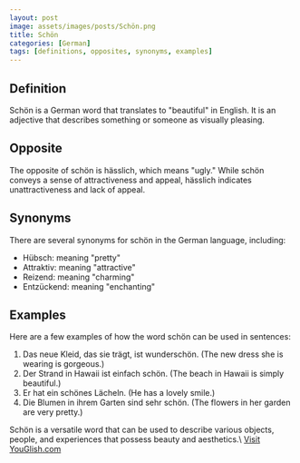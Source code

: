 ```yaml
---
layout: post
image: assets/images/posts/Schön.png
title: Schön
categories: [German]
tags: [definitions, opposites, synonyms, examples]
---
```


## Definition
Schön is a German word that translates to "beautiful" in English. It is an adjective that describes something or someone as visually pleasing.

## Opposite
The opposite of schön is hässlich, which means "ugly." While schön conveys a sense of attractiveness and appeal, hässlich indicates unattractiveness and lack of appeal.

## Synonyms
There are several synonyms for schön in the German language, including:

- Hübsch: meaning "pretty"
- Attraktiv: meaning "attractive"
- Reizend: meaning "charming"
- Entzückend: meaning "enchanting"

## Examples
Here are a few examples of how the word schön can be used in sentences:

1. Das neue Kleid, das sie trägt, ist wunderschön. (The new dress she is wearing is gorgeous.)
2. Der Strand in Hawaii ist einfach schön. (The beach in Hawaii is simply beautiful.)
3. Er hat ein schönes Lächeln. (He has a lovely smile.)
4. Die Blumen in ihrem Garten sind sehr schön. (The flowers in her garden are very pretty.)

Schön is a versatile word that can be used to describe various objects, people, and experiences that possess beauty and aesthetics.\ <a id="yg-widget-0" class="youglish-widget" data-query="Schön" data-lang="german" data-components="8412" data-auto-start="0" data-bkg-color="theme_light" data-title="How%20to%20pronounce%20Schön%20in%20German"  rel="nofollow" href="https://youglish.com">Visit YouGlish.com</a><script async src="https://youglish.com/public/emb/widget.js" charset="utf-8"></script>